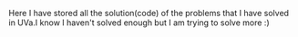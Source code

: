Here I have stored all the solution(code) of the problems that I have solved in UVa.I know I haven't solved enough but I am
trying to solve more :)
